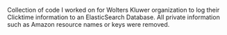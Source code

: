 Collection of code I worked on for Wolters Kluwer organization to log their Clicktime information to an ElasticSearch Database. All private information such as Amazon resource names or keys were removed.

